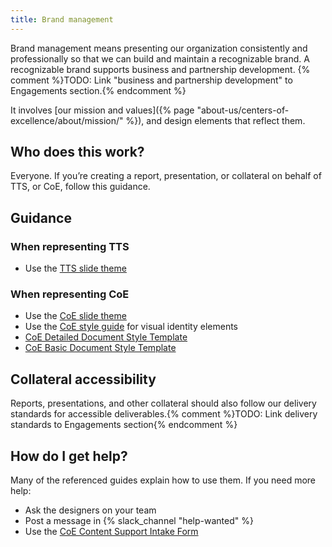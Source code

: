 ```yaml
---
title: Brand management
---
```


Brand management means presenting our organization consistently and professionally so that we can build and maintain a recognizable brand. A recognizable brand supports business and partnership development. {% comment %}TODO: Link "business and partnership development" to Engagements section.{% endcomment %}

It involves [our mission and values]({% page "about-us/centers-of-excellence/about/mission/" %}), and design elements that reflect them.

## Who does this work?

Everyone. If you’re creating a report, presentation, or collateral on behalf of TTS, or CoE, follow this guidance.

## Guidance

### When representing TTS

- Use the [TTS slide theme](https://docs.google.com/presentation/d/1AGZoxeRfjaLmYodsh4dyN7jYv6lYfxqpSI3vKFEau5o/edit#slide=id.g2f6ac84d374_0_137)

### When representing CoE

- Use the [CoE slide theme](https://docs.google.com/presentation/d/1BOEDWJoKbLJCL5Y7nDq5ts8aAAV-FOVk7TH-hXAEBwY/edit#slide=id.gd71177f1ec_0_614)
- Use the [CoE style guide](https://sites.google.com/a/gsa.gov/coe-library/the-coe-style-guide) for visual identity elements
- [CoE Detailed Document Style Template](https://docs.google.com/document/d/1jlLAJMDjkVQeTg4rtEM6Zq1TjvXyjZ2a4Mp84t8Yn-I/edit)
- [CoE Basic Document Style Template](https://docs.google.com/document/d/1A5Mk1ULp_br3nGA2YEJxL4tIsg1aMsf0rQMuBrnjJQk/edit)

## Collateral accessibility

Reports, presentations, and other collateral should also follow our delivery standards for accessible deliverables.{% comment %}TODO: Link delivery standards to Engagements section{% endcomment %}

## How do I get help?

Many of the referenced guides explain how to use them. If you need more help:

- Ask the designers on your team
- Post a message in {% slack_channel "help-wanted" %}
- Use the [CoE Content Support Intake Form](https://docs.google.com/forms/d/e/1FAIpQLSdFO_8RgAGSoI3nbFNQHQ7johMzK1Z83CHTSzjqtD3IzM-bqg/viewform)
